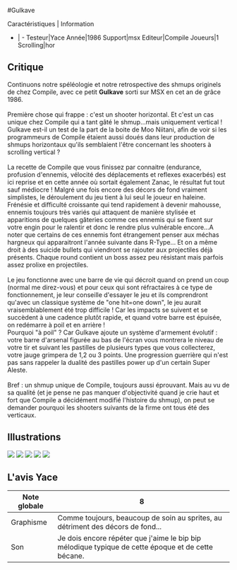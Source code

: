 #Gulkave

Caractéristiques | Information
- | -
Testeur|Yace
Année|1986
Support|msx
Editeur|Compile
Joueurs|1
Scrolling|hor

## Critique
Continuons notre spéléologie et notre retrospective des shmups originels de chez Compile, avec ce petit <b>Gulkave</b> sorti sur MSX en cet an de grâce 1986.<br/><br/>Première chose qui frappe : c'est un shooter horizontal. Et c'est un cas unique chez Compile qui a tant gâté le shmup...mais uniquement vertical ! Gulkave est-il un test de la part de la boite de Moo Niitani, afin de voir si les programmeurs de Compile étaient aussi doués dans leur production de shmups horizontaux qu'ils semblaient l'être concernant les shooters à scrolling vertical ?<br/><br/>La recette de Compile que vous finissez par connaitre (endurance, profusion d'ennemis, vélocité des déplacements et reflexes exacerbés) est ici reprise et en cette année où sortait également Zanac, le résultat fut tout sauf médiocre ! Malgré une fois encore des décors de fond vraiment simplistes, le déroulement du jeu tient à lui seul le joueur en haleine. Frénésie et difficulté croissante qui tend rapidement à devenir mahousse, ennemis toujours très variés qui attaquent de manière stylisée et apparitions de quelques gâteries comme ces ennemis qui se fixent sur votre engin pour le ralentir et donc le rendre plus vulnérable encore...A noter que certains de ces ennemis font étrangement penser aux méchas hargneux qui apparaitront l'année suivante dans R-Type... Et on a même droit à des suicide bullets qui viendront se rajouter aux projectiles déjà présents. Chaque round contient un boss assez peu résistant mais parfois assez prolixe en projectiles.<br/><br/>Le jeu fonctionne avec une barre de vie qui décroit quand on prend un coup (normal me direz-vous) et pour ceux qui sont réfractaires à ce type de fonctionnement, je leur conseille d'essayer le jeu et ils comprendront qu'avec un classique système de "one hit=one down", le jeu aurait vraisemblablement été trop difficile ! Car les impacts se suivent et se succèdent à une cadence plutôt rapide, et quand votre barre est épuisée, on redémarre à poil et en arrière !<br/>Pourquoi "à poil" ? Car Gulkave ajoute un système d'armement évolutif : votre barre d'arsenal figurée au bas de l'écran vous montrera le niveau de votre tir et suivant les pastilles de plusieurs types que vous collecterez, votre jauge grimpera de 1,2 ou 3 points. Une progression guerrière qui n'est pas sans rappeler la dualité des pastilles power up d'un certain Super Aleste.<br/><br/>Bref : un shmup unique de Compile, toujours aussi éprouvant. Mais au vu de sa qualité (et je pense ne pas manquer d'objectivité quand je crie haut et fort que Compile a décidément modifié l'histoire du shmup), on peut se demander pourquoi les shooters suivants de la firme ont tous été des verticaux.

## Illustrations
![](http://www.shmup.com/images/thumbs/img_fiche_1_1452.png)
![](http://www.shmup.com/images/thumbs/img_fiche_2_1452.png)
![](http://www.shmup.com/images/thumbs/img_fiche_3_1452.png)
![](http://www.shmup.com/images/thumbs/img_fiche_4_1452.jpg)
![](http://www.shmup.com/images/thumbs/)

## L'avis Yace
Note globale|8
-|-
Graphisme|Comme toujours, beaucoup de soin au sprites, au détriment des décors de fond...
Son|Je dois encore répéter que j'aime le bip bip mélodique typique de cette époque et de cette bécane.
